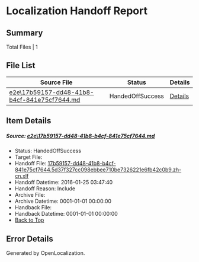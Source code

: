 # <a name='report-top'></a> Localization Handoff Report

## Summary
 Total Files | 1

## File List
 Source File | Status | Details 
 ----------- | ------ | ------- 
 [e2e\17b59157-dd48-41b8-b4cf-841e75cf7644.md](https://github.com/OpenLocalizationTest/oltest/blob/ad5d6be915b68b47c2688ef906eb19b786f4a756/e2e/17b59157-dd48-41b8-b4cf-841e75cf7644.md) | HandedOffSuccess | [Details](#ce36e97d91f3c8046ae05b72af6051bdfc88a6621)

## Item Details
##### <a name='ce36e97d91f3c8046ae05b72af6051bdfc88a6621'></a> Source: [e2e\17b59157-dd48-41b8-b4cf-841e75cf7644.md](https://github.com/OpenLocalizationTest/oltest/blob/ad5d6be915b68b47c2688ef906eb19b786f4a756/e2e/17b59157-dd48-41b8-b4cf-841e75cf7644.md)
* Status: HandedOffSuccess
* Target File: 
* Handoff File: [17b59157-dd48-41b8-b4cf-841e75cf7644.5d37f327cc098ebbee710be7326221e6fb42c0b9.zh-cn.xlf](https://github.com/OpenLocalizationTestOrg/olhandoff/blob/79269624d0a1983c6afb05ad51cd11171f7fd0de/ol-handoff/OpenLocalizationTestOrg/oltest.zh-cn/qimu/17b59157-dd48-41b8-b4cf-841e75cf7644.5d37f327cc098ebbee710be7326221e6fb42c0b9.zh-cn.xlf)
* Handoff Datetime: 2016-01-25 03:47:40
* Handoff Reason: Include
* Archive File: 
* Archive Datetime: 0001-01-01 00:00:00
* Handback File: 
* Handback Datetime: 0001-01-01 00:00:00
* [Back to Top](#report-top)


## Error Details

Generated by OpenLocalization.
